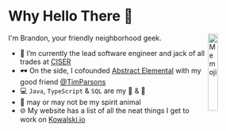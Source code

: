 # Why Hello There 👋

<img width="20%" align="right" alt="Memoji" src="https://kowalski.io/assets/memoji.jpg" />

I'm Brandon, your friendly neighborhood geek. 

- 💼 I’m currently the lead software engineer and jack of all trades at [CISER](https://ciser.cornell.edu)
- 🕶 On the side, I cofounded [Abstract Elemental](https://AbstractElemental.com) with my good friend [@TimParsons](https://github.com/TimParsons)
- 💻 ```Java```, ```TypeScript``` & ```SQL``` are my 🍞 & 🧈
- 🍕 may or may not be my spirit animal
- 🌐 My website has a list of all the neat things I get to work on [Kowalski.io](https://kowalski.io)
